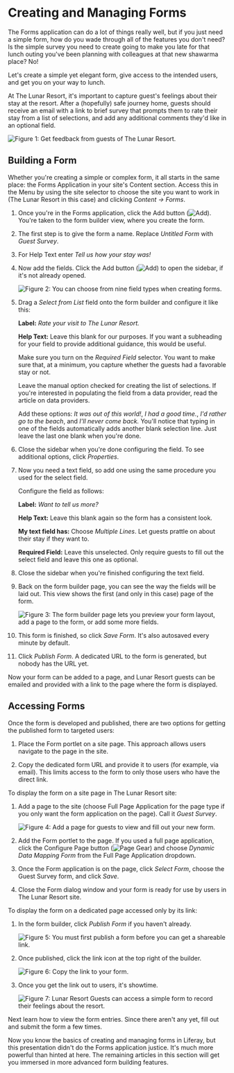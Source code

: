 # Creating and Managing Forms [](id=creating-and-managing-forms)

The Forms application can do a lot of things really well, but if you just need a
simple form, how do you wade through all of the features you don't need? Is the
simple survey you need to create going to make you late for that lunch outing
you've been planning with colleagues at that new shawarma place? No!

Let's create a simple yet elegant form, give access to the intended users, and
get you on your way to lunch.

At The Lunar Resort, it's important to capture guest's feelings about their stay
at the resort. After a (hopefully) safe journey home, guests should receive an
email with a link to brief survey that prompts them to rate their stay from a
list of selections, and add any additional comments they'd like in an optional
field.

![Figure 1: Get feedback from guests of The Lunar Resort.](../../images/forms-guest-survey.png)

## Building a Form [](id=building-a-form)

Whether you're creating a simple or complex form, it all starts in the same
place: the Forms Application in your site's Content section. Access this
in the Menu by using the site selector to choose the site you want to work in
(The Lunar Resort in this case) and clicking *Content &rarr; Forms*. 

1.  Once you're in the Forms application, click the Add button
    (![Add](../../images/icon-add.png)). You're taken to the form builder
    view, where you create the form. 

2.  The first step is to give the form a name. Replace *Untitled Form* with
    *Guest Survey*.

3.  For Help Text enter *Tell us how your stay was!*

4.  Now add the fields. Click the Add button
    (![Add](../../images/icon-add.png)) to open the sidebar, if it's not
    already opened.

    ![Figure 2: You can choose from nine field types when creating forms.](../../images/forms-sidebar.png)

5.  Drag a *Select from List* field onto the form builder and configure it like this:

    **Label:** *Rate your visit to The Lunar Resort.*

    **Help Text:** Leave this blank for our purposes. If you want a subheading
      for your field to provide additional guidance, this would be useful.

    Make sure you turn on the *Required Field* selector. You want to make sure
      that, at a minimum, you capture whether the guests had a favorable stay or
        not.

    Leave the manual option checked for creating the list of selections. If
      you're interested in populating the field from a data provider, read the
        article on data providers.

    Add these options: *It was out of this world!*, *I had a good time.*, *I'd
      rather go to the beach*, and *I'll never come back.* You'll notice that
        typing in one of the fields automatically adds another blank selection line.
        Just leave the last one blank when you're done.

6.  Close the sidebar when you're done configuring the field. To see additional
    options, click *Properties*. 

7.  Now you need a text field, so add one using the same procedure you used for
    the select field.

    Configure the field as follows:

    **Label:** *Want to tell us more?*

    **Help Text:** Leave this blank again so the form has a consistent look.

    **My text field has:** Choose *Multiple Lines*. Let guests prattle on about
    their stay if they want to.

    **Required Field:** Leave this unselected. Only require guests to fill out
    the select field and leave this one as optional.

8.  Close the sidebar when you're finished configuring the text field.

9.  Back on the form builder page, you can see the way the fields will be laid
    out. This view shows the first (and only in this case) page of the form.

    ![Figure 3: The form builder page lets you preview your form layout, add a page to the form, or add some more fields.](../../images/forms-form-builder.png)

10.  This form is finished, so click *Save Form*. It's also autosaved every
     minute by default.

11.  Click *Publish Form*. A dedicated URL to the form is generated, but nobody
     has the URL yet.

Now your form can be added to a page, and Lunar Resort guests can be emailed and
provided with a link to the page where the form is displayed.

## Accessing Forms [](id=accessing-forms)

Once the form is developed and published, there are two options for getting the
published form to targeted users:

1. Place the Form portlet on a site page. This approach allows users navigate
   to the page in the site.

2. Copy the dedicated form URL and provide it to users (for example, via email).
   This limits access to the form to only those users who have the direct link.

To display the form on a site page in The Lunar Resort site:

1.  Add a page to the site (choose Full Page Application for the page type if
    you only want the form application on the page). Call it *Guest Survey*.

    ![Figure 4: Add a page for guests to view and fill out your new form.](../../images/forms-guest-survey-page.png)

2.  Add the Form portlet to the page. If you used a full page application, click
    the Configure Page button (![Page Gear](../../images/icon-page-gear.png))
    and choose *Dynamic Data Mapping Form* from the Full Page Application
    dropdown.

3. Once the Form application is on the page, click *Select Form*, choose the Guest
   Survey form, and click *Save*.

4. Close the Form dialog window and your form is ready for use by users in The
   Lunar Resort site.

To display the form on a dedicated page accessed only by its link:

1.  In the form builder, click *Publish Form* if you haven't already.

    ![Figure 5: You must first publish a form before you can get a shareable
    link.](../../images/forms-link-grayed.png)

2.  Once published, click the link icon at the top right of the builder.

    ![Figure 6: Copy the link to your form.](../../images/forms-link.png)

3. Once you get the link out to users, it's showtime.

    ![Figure 7: Lunar Resort Guests can access a simple form to record their feelings about the resort.](../../images/forms-guest-survey.png)

Next learn how to view the form entries. Since there aren't any yet, fill out and
submit the form a few times. 

Now you know the basics of creating and managing forms in Liferay, but this
presentation didn't do the Forms application justice. It's much more powerful
than hinted at here. The remaining articles in this section will get you
immersed in more advanced form building features.
